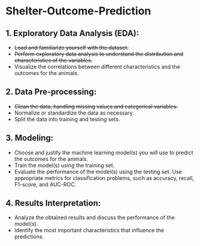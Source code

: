 # Shelter-Outcome-Prediction

## 1. Exploratory Data Analysis (EDA):
- ~~Load and familiarize yourself with the dataset.~~
- ~~Perform exploratory data analysis to understand the distribution and characteristics of the variables.~~
- Visualize the correlations between different characteristics and the outcomes for the animals.

## 2. Data Pre-processing:
- ~~Clean the data, handling missing values and categorical variables.~~
- Normalize or standardize the data as necessary.
- Split the data into training and testing sets.

## 3. Modeling:
- Choose and justify the machine learning model(s) you will use to predict the outcomes for the animals.
- Train the model(s) using the training set.
- Evaluate the performance of the model(s) using the testing set. Use appropriate metrics for classification problems, such as accuracy, recall, F1-score, and AUC-ROC.

## 4. Results Interpretation:
- Analyze the obtained results and discuss the performance of the model(s).
- Identify the most important characteristics that influence the predictions.